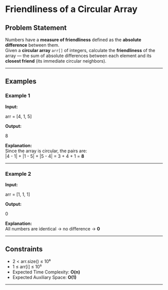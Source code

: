 # Friendliness of a Circular Array

## Problem Statement
Numbers have a **measure of friendliness** defined as the **absolute difference** between them.  
Given a **circular array** `arr[]` of integers, calculate the **friendliness** of the array — the sum of absolute differences between each element and its **closest friend** (its immediate circular neighbors).

---

## Examples

### Example 1
**Input:**

arr = [4, 1, 5]

**Output:**

8

**Explanation:**  
Since the array is circular, the pairs are:  
|4 - 1| + |1 - 5| + |5 - 4| = 3 + 4 + 1 = **8**

---

### Example 2
**Input:**

arr = [1, 1, 1]

**Output:**

0

**Explanation:**  
All numbers are identical → no difference → **0**

---

## Constraints
- 2 < arr.size() ≤ 10⁶  
- 1 ≤ arr[i] ≤ 10⁵  
- Expected Time Complexity: **O(n)**  
- Expected Auxiliary Space: **O(1)**  

---
